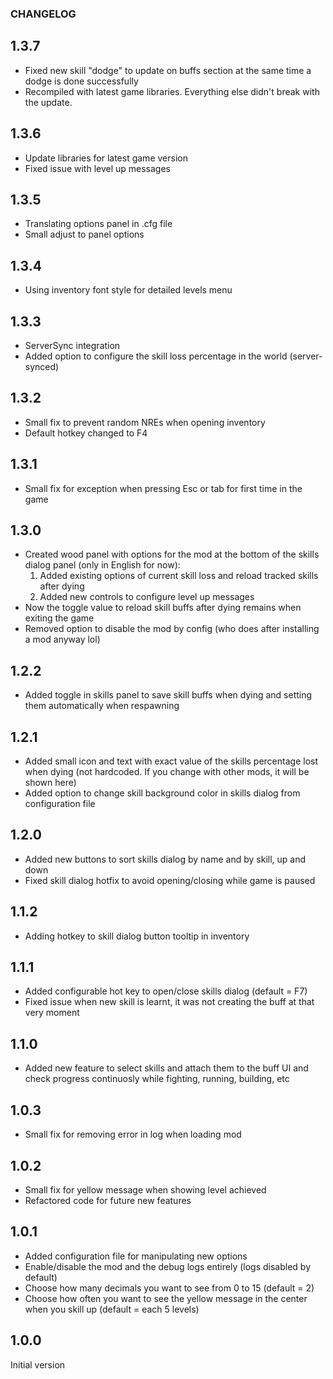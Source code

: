 ### CHANGELOG

## 1.3.7

* Fixed new skill "dodge" to update on buffs section at the same time a dodge is done successfully
* Recompiled with latest game libraries. Everything else didn't break with the update.

## 1.3.6

* Update libraries for latest game version
* Fixed issue with level up messages

## 1.3.5

* Translating options panel in .cfg file
* Small adjust to panel options

## 1.3.4

* Using inventory font style for detailed levels menu

## 1.3.3

* ServerSync integration
* Added option to configure the skill loss percentage in the world (server-synced)

## 1.3.2

* Small fix to prevent random NREs when opening inventory
* Default hotkey changed to F4

## 1.3.1

* Small fix for exception when pressing Esc or tab for first time in the game

## 1.3.0

* Created wood panel with options for the mod at the bottom of the skills dialog panel (only in English for now):
	1) Added existing options of current skill loss and reload tracked skills after dying
	2) Added new controls to configure level up messages
* Now the toggle value to reload skill buffs after dying remains when exiting the game
* Removed option to disable the mod by config (who does after installing a mod anyway lol)

## 1.2.2

* Added toggle in skills panel to save skill buffs when dying and setting them automatically when respawning

## 1.2.1

* Added small icon and text with exact value of the skills percentage lost when dying (not hardcoded. If you change with other mods, it will be shown here)
* Added option to change skill background color in skills dialog from configuration file

## 1.2.0

* Added new buttons to sort skills dialog by name and by skill, up and down
* Fixed skill dialog hotfix to avoid opening/closing while game is paused

## 1.1.2

* Adding hotkey to skill dialog button tooltip in inventory

## 1.1.1

* Added configurable hot key to open/close skills dialog (default = F7)
* Fixed issue when new skill is learnt, it was not creating the buff at that very moment

## 1.1.0

* Added new feature to select skills and attach them to the buff UI and check progress continuosly while fighting, running, building, etc

## 1.0.3

* Small fix for removing error in log when loading mod

## 1.0.2

* Small fix for yellow message when showing level achieved
* Refactored code for future new features

## 1.0.1

* Added configuration file for manipulating new options
* Enable/disable the mod and the debug logs entirely (logs disabled by default)
* Choose how many decimals you want to see from 0 to 15 (default = 2)
* Choose how often you want to see the yellow message in the center when you skill up (default = each 5 levels)

## 1.0.0

Initial version